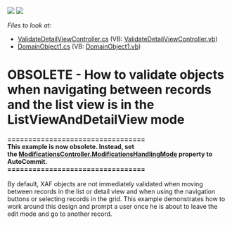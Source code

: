 <!-- default badges list -->
[![](https://img.shields.io/badge/Open_in_DevExpress_Support_Center-FF7200?style=flat-square&logo=DevExpress&logoColor=white)](https://supportcenter.devexpress.com/ticket/details/E458)
[![](https://img.shields.io/badge/📖_How_to_use_DevExpress_Examples-e9f6fc?style=flat-square)](https://docs.devexpress.com/GeneralInformation/403183)
<!-- default badges end -->
<!-- default file list -->
*Files to look at*:

* [ValidateDetailViewController.cs](./CS/WinSolution.Module.Win/ValidateDetailViewController.cs) (VB: [ValidateDetailViewController.vb](./VB/WinSolution.Module.Win/ValidateDetailViewController.vb))
* [DomainObject1.cs](./CS/WinSolution.Module/DomainObject1.cs) (VB: [DomainObject1.vb](./VB/WinSolution.Module/DomainObject1.vb))
<!-- default file list end -->
# OBSOLETE - How to validate objects when navigating between records and the list view is in the ListViewAndDetailView mode


<p><strong>=================================</strong><br /><strong>This example is now obsolete. Instead, set the <a href="https://documentation.devexpress.com/Xaf/DevExpressExpressAppSystemModuleModificationsController_ModificationsHandlingModetopic.aspx">ModificationsController.ModificationsHandlingMode</a> property to AutoCommit.</strong><br /><strong>=================================</strong><br /><br />By default, XAF objects are not immediately validated when moving between records in the list or detail view and when using the navigation buttons or selecting records in the grid. This example demonstrates how to work around this design and prompt a user once he is about to leave the edit mode and go to another record.</p>

<br/>


